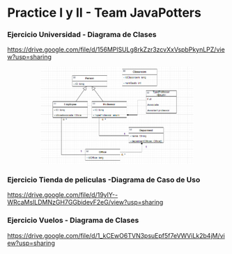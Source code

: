 # Practice I y II - Team JavaPotters

### Ejercicio Universidad - Diagrama de Clases
https://drive.google.com/file/d/156MPlSULg8rkZzr3zcvXxVspbPkynLPZ/view?usp=sharing

<p align="center">
    <img src = /src/main/recursos/exercise1.png width="350">
</p>

### Ejercicio Tienda de peliculas -Diagrama de Caso de Uso
https://drive.google.com/file/d/19ylY--WRcaMslLDMNzGH7GGbidevF2eG/view?usp=sharing

### Ejercicio Vuelos - Diagrama de Clases
https://drive.google.com/file/d/1_kCEwO6TVN3psuEpf5f7eVWViLk2b4jM/view?usp=sharing
